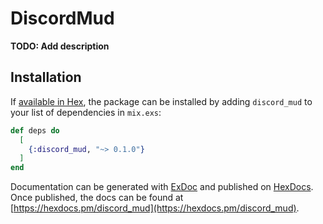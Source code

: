 # DiscordMud

**TODO: Add description**

## Installation

If [available in Hex](https://hex.pm/docs/publish), the package can be installed
by adding `discord_mud` to your list of dependencies in `mix.exs`:

```elixir
def deps do
  [
    {:discord_mud, "~> 0.1.0"}
  ]
end
```

Documentation can be generated with [ExDoc](https://github.com/elixir-lang/ex_doc)
and published on [HexDocs](https://hexdocs.pm). Once published, the docs can
be found at [https://hexdocs.pm/discord_mud](https://hexdocs.pm/discord_mud).

